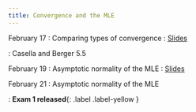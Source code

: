 ```yaml
---
title: Convergence and the MLE
---
```


February 17
: Comparing types of convergence
  : [Slides](https://sta711-s25.github.io/slides/lecture_13.pdf)
    
: Casella and Berger 5.5
  
February 19
: Asymptotic normality of the MLE
  : [Slides](https://sta711-s25.github.io/slides/lecture_14.pdf)

February 21
: Asymptotic normality of the MLE

: **Exam 1 released**{: .label .label-yellow }